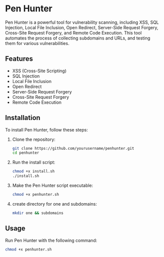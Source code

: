 # Pen Hunter

Pen Hunter is a powerful tool for vulnerability scanning, including XSS, SQL Injection, Local File Inclusion, Open Redirect, Server-Side Request Forgery, Cross-Site Request Forgery, and Remote Code Execution. This tool automates the process of collecting subdomains and URLs, and testing them for various vulnerabilities.

## Features

- XSS (Cross-Site Scripting)
- SQL Injection
- Local File Inclusion
- Open Redirect
- Server-Side Request Forgery
- Cross-Site Request Forgery
- Remote Code Execution

## Installation

To install Pen Hunter, follow these steps:

1. Clone the repository:
    ```bash
    git clone https://github.com/yourusername/penhunter.git
    cd penhunter
    ```

2. Run the install script:
    ```bash
    chmod +x install.sh
    ./install.sh
    ```

3. Make the Pen Hunter script executable:
    ```bash
    chmod +x penhunter.sh
    ```

4. create directory for one and subdomains:
    ```bash
    mkdir one && subdomains
    ```

## Usage

Run Pen Hunter with the following command:

```bash
chmod +x penhunter.sh
```
